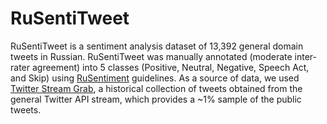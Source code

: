 # RuSentiTweet
RuSentiTweet is a sentiment analysis dataset of 13,392 general domain tweets in Russian. RuSentiTweet was manually annotated (moderate inter-rater agreement) into 5 classes (Positive, Neutral, Negative, Speech Act, and Skip) using [RuSentiment](https://aclanthology.org/C18-1064/) guidelines. As a source of data, we used [Twitter Stream Grab](https://archive.org/details/twitterstream), a historical collection of tweets obtained from the general Twitter API stream, which provides a ~1% sample of the public tweets. 
